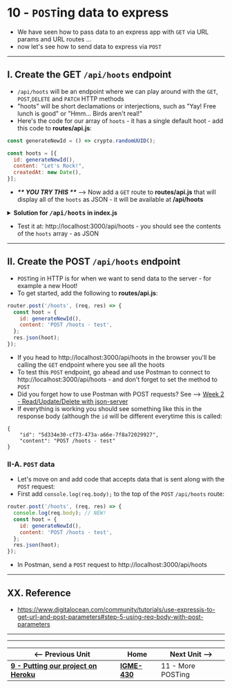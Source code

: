 # 10 - `POST`ing data to express

- We have seen how to pass data to an express app with `GET` via URL params and URL routes ...
- now let's see how to send data to express via `POST`

---

## I. Create the GET `/api/hoots` endpoint

- `/api/hoots` will be an endpoint where we can play around with the `GET`, `POST`,`DELETE` and `PATCH` HTTP methods
- "hoots" will be short declamations or interjections, such as "Yay! Free lunch is good" or "Hmm... Birds aren't real!"
- Here's the code for our array of `hoots` - it has a single default hoot - add this code to  **routes/api.js**:

```js
const generateNewId = () => crypto.randomUUID();

const hoots = [{
  id: generateNewId(),
  content: "Let's Rock!",
  createdAt: new Date(),
}];
```

- ***\*\* YOU TRY THIS \*\**** --> Now add a `GET` route to **routes/api.js** that will display all of the `hoots` as JSON - it will be available at **/api/hoots**

<details>
  <summary><b>Solution for <kbd>/api/hoots</kbd> in index.js</b></summary>
  <code>
   router.get('/hoots', (req, res) => {
    res.json(hoots);
   });
  </code>
</details>

- Test it at: http://localhost:3000/api/hoots - you should see the contents of the `hoots` array - as JSON

---

## II. Create the POST `/api/hoots` endpoint
- `POST`ing in HTTP is for when we want to send data to the server - for example a new Hoot!
- To get started, add the following to **routes/api.js**:

```js
router.post('/hoots', (req, res) => {
  const hoot = {
    id: generateNewId(),
    content: 'POST /hoots - test',
  };
  res.json(hoot);
});
```

- If you head to http://localhost:3000/api/hoots in the browser you'll be calling the `GET` endpoint where you see all the hoots
- To test this `POST` endpoint, go ahead and use Postman to connect to http://localhost:3000/api/hoots - and don't forget to set the method to `POST`
- Did you forget how to use Postman with POST requests? See --> [Week 2 - Read/Update/Delete with json-server](5-read-update-delete-json-server.md#iii-get--post-endpoints)
- If everything is working you should see something like this in the response body (although the `id` will be different everytime this is called:

```
{
    "id": "5d334e30-cf73-473a-a66e-7f8a72029927",
    "content": "POST /hoots - test"
}
```

### II-A. `POST` data
- Let's move on and add code that accepts data that is sent along with the `POST` request:
- First add `console.log(req.body);` to the top of the `POST` `/api/hoots` route:

```js
router.post('/hoots', (req, res) => {
  console.log(req.body); // NEW!
  const hoot = {
    id: generateNewId(),
    content: 'POST /hoots - test',
  };
  res.json(hoot);
});
```

- In Postman, send a `POST` request to http://localhost:3000/api/hoots

--- 
## XX. Reference
- https://www.digitalocean.com/community/tutorials/use-expressjs-to-get-url-and-post-parameters#step-5-using-req-body-with-post-parameters


---
---

| <-- Previous Unit | Home | Next Unit -->
| --- | --- | --- 
| [**9 - Putting our project on Heroku**](9-putting-project-on-heroku.md)  |  [**IGME-430**](../) | 11 - More POSTing
